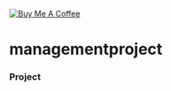 <a href="https://www.buymeacoffee.com/hientech" target="_blank"><img src="https://img.shields.io/badge/-buy_me_a%C2%A0coffee-gray?logo=buy-me-a-coffee" alt="Buy Me A Coffee"></a>
  <br>
# managementproject

### Project 
